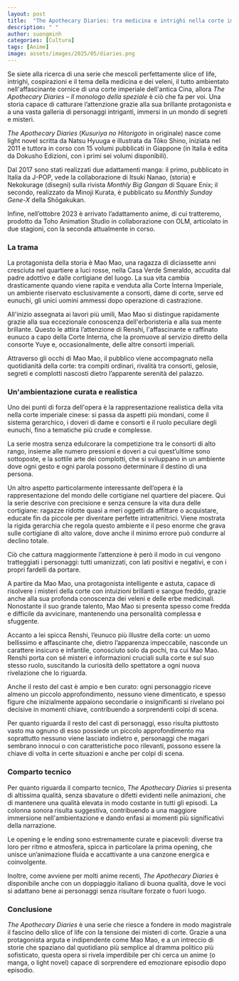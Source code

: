 ```yaml
---
layout: post
title:  "The Apothecary Diaries: tra medicina e intrighi nella corte imperiale"
description: " "
author: suongminh
categories: [Cultura]
tags: [Anime]
image: assets/images/2025/05/diaries.png
---
```

Se siete alla ricerca di una serie che mescoli perfettamente slice of life, intrighi, cospirazioni e il tema della medicina e dei veleni, il tutto ambientato nell'affascinante cornice di una corte imperiale dell'antica Cina, allora *The Apothecary Diaries – Il monologo della speziale* è ciò che fa per voi. Una storia capace di catturare l’attenzione grazie alla sua brillante protagonista e a una vasta galleria di personaggi intriganti, immersi in un mondo di segreti e misteri.

*The Apothecary Diaries* (*Kusuriya no Hitorigoto* in originale) nasce come light novel scritta da Natsu Hyuuga e illustrata da Tōko Shino, iniziata nel 2011 e tuttora in corso con 15 volumi pubblicati in Giappone (in Italia è edita da Dokusho Edizioni, con i primi sei volumi disponibili).

Dal 2017 sono stati realizzati due adattamenti manga: il primo, pubblicato in Italia da J-POP, vede la collaborazione di Itsuki Nanao, (storia) e Nekokurage (disegni) sulla rivista *Monthly Big Gangan* di Square Enix; il secondo, realizzato da Minoji Kurata, è pubblicato su *Monthly Sunday Gene-X* della Shōgakukan.

Infine, nell’ottobre 2023 è arrivato l’adattamento anime, di cui tratteremo, prodotto da Toho Animation Studio in collaborazione con OLM, articolato in due stagioni, con la seconda attualmente in corso.


### La trama

La protagonista della storia è Mao Mao, una ragazza di diciassette anni cresciuta nel quartiere a luci rosse, nella Casa Verde Smeraldo, accudita dal padre adottivo e dalle cortigiane del luogo. La sua vita cambia drasticamente quando viene rapita e venduta alla Corte Interna Imperiale, un ambiente riservato esclusivamente a consorti, dame di corte, serve ed eunuchi, gli unici uomini ammessi dopo operazione di castrazione.

All'inizio assegnata ai lavori più umili, Mao Mao si distingue rapidamente grazie alla sua eccezionale conoscenza dell'erboristeria e alla sua mente brillante. Questo le attira l’attenzione di Renshi, l'affascinante e raffinato eunuco a capo della Corte Interna, che la promuove al servizio diretto della consorte Yuye e, occasionalmente, delle altre consorti imperiali.

Attraverso gli occhi di Mao Mao, il pubblico viene accompagnato nella quotidianità della corte: tra compiti ordinari, rivalità tra consorti, gelosie, segreti e complotti nascosti dietro l’apparente serenità del palazzo.

### Un'ambientazione curata e realistica

Uno dei punti di forza dell'opera è la rappresentazione realistica della vita nella corte imperiale cinese: si passa da aspetti più mondani, come il sistema gerarchico, i doveri di dame e consorti e il ruolo peculiare degli eunuchi, fino a tematiche più crude e complesse.

La serie mostra senza edulcorare la competizione tra le consorti di alto rango, insieme alle numero pressioni e doveri a cui quest’ultime sono sottoposte, e la sottile arte dei complotti, che si sviluppano in un ambiente dove ogni gesto e ogni parola possono determinare il destino di una persona.

Un altro aspetto particolarmente interessante dell’opera è la rappresentazione del mondo delle cortigiane nel quartiere del piacere. Qui la serie descrive con precisione e senza censure la vita dura delle cortigiane: ragazze ridotte quasi a meri oggetti da affittare o acquistare, educate fin da piccole per diventare perfette intrattenitrici. Viene mostrata la rigida gerarchia che regola questo ambiente e il peso enorme che grava sulle cortigiane di alto valore, dove anche il minimo errore può condurre al declino totale.

Ciò che cattura maggiormente l’attenzione è però il modo in cui vengono tratteggiati i personaggi: tutti umanizzati, con lati positivi e negativi, e con i propri fardelli da portare.

A partire da Mao Mao, una protagonista intelligente e astuta, capace di risolvere i misteri della corte con intuizioni brillanti e sangue freddo, grazie anche alla sua profonda conoscenza dei veleni e delle erbe medicinali. Nonostante il suo grande talento, Mao Mao si presenta spesso come fredda e difficile da avvicinare, mantenendo una personalità complessa e sfuggente.

Accanto a lei spicca Renshi, l’eunuco più illustre della corte: un uomo bellissimo e affascinante che, dietro l’apparenza impeccabile, nasconde un carattere insicuro e infantile, conosciuto solo da pochi, tra cui Mao Mao. Renshi porta con sé misteri e informazioni cruciali sulla corte e sul suo stesso ruolo, suscitando la curiosità dello spettatore a ogni nuova rivelazione che lo riguarda.

Anche il resto del cast è ampio e ben curato: ogni personaggio riceve almeno un piccolo approfondimento, nessuno viene dimenticato, e spesso figure che inizialmente appaiono secondarie o insignificanti si rivelano poi decisive in momenti chiave, contribuendo a sorprendenti colpi di scena.

Per quanto riguarda il resto del cast di personaggi, esso risulta piuttosto vasto ma ognuno di esso possiede un piccolo approfondimento ma soprattutto nessuno viene lasciato indietro e, personaggi che magari sembrano innocui o con caratteristiche poco rilevanti, possono essere la chiave di volta in certe situazioni e anche per colpi di scena.

### Comparto tecnico

Per quanto riguarda il comparto tecnico, *The Apothecary Diaries* si presenta di altissima qualità, senza sbavature o difetti evidenti nelle animazioni, che di mantenere una qualità elevata in modo costante in tutti gli episodi. La colonna sonora risulta suggestiva, contribuendo a una maggiore immersione nell'ambientazione e dando enfasi ai momenti più significativi della narrazione.

Le opening e le ending sono estremamente curate e piacevoli: diverse tra loro per ritmo e atmosfera, spicca in particolare la prima opening, che unisce un’animazione fluida e accattivante a una canzone energica e coinvolgente.

Inoltre, come avviene per molti anime recenti, *The Apothecary Diaries* è disponibile anche con un doppiaggio italiano di buona qualità, dove le voci si adattano bene ai personaggi senza risultare forzate o fuori luogo.

### Conclusione

*The Apothecary Diaries* è una serie che riesce a fondere in modo magistrale il fascino dello slice of life con la tensione dei misteri di corte. Grazie a una protagonista arguta e indipendente come Mao Mao, e a un intreccio di storie che spaziano dal quotidiano più semplice al dramma politico più sofisticato, questa opera si rivela imperdibile per chi cerca un anime (o manga, o light novel) capace di sorprendere ed emozionare episodio dopo episodio.
